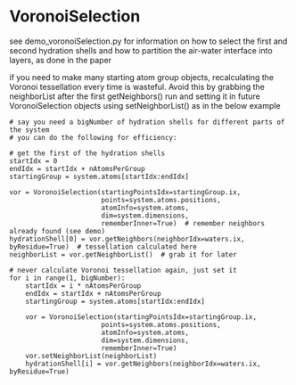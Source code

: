 # VoronoiSelection

see demo_voronoiSelection.py for information on how to select the first and second
hydration shells and how to partition the air-water interface into layers, as done
in the paper


if you need to make many starting atom group objects, recalculating the Voronoi tessellation every time is wasteful. Avoid this by grabbing the neighborList after the first getNeighbors() run and setting it in future VoronoiSelection objects using setNeighborList() as in the below example

```
# say you need a bigNumber of hydration shells for different parts of the system
# you can do the following for efficiency:

# get the first of the hydration shells
startIdx = 0
endIdx = startIdx + nAtomsPerGroup
startingGroup = system.atoms[startIdx:endIdx]

vor = VoronoiSelection(startingPointsIdx=startingGroup.ix,
                       points=system.atoms.positions,
                       atomInfo=system.atoms,
                       dim=system.dimensions,
                       rememberInner=True)  # remember neighbors already found (see demo)
hydrationShell[0] = vor.getNeighbors(neighborIdx=waters.ix, byResidue=True)  # tessellation calculated here
neighborList = vor.getNeighborList()  # grab it for later

# never calculate Voronoi tessellation again, just set it
for i in range(1, bigNumber):
	startIdx = i * nAtomsPerGroup
	endIdx = startIdx + nAtomsPerGroup
	startingGroup = system.atoms[startIdx:endIdx]

	vor = VoronoiSelection(startingPointsIdx=startingGroup.ix,
                       points=system.atoms.positions,
                       atomInfo=system.atoms,
                       dim=system.dimensions,
                       rememberInner=True)
    vor.setNeighborList(neighborList)
    hydrationShell[i] = vor.getNeighbors(neighborIdx=waters.ix, byResidue=True)
```
